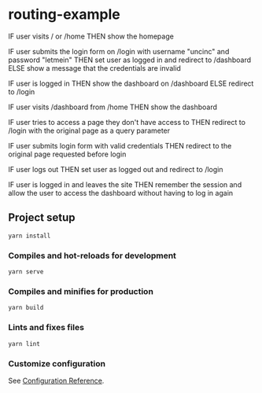 # routing-example

IF user visits / or /home
THEN show the homepage

IF user submits the login form on /login with username "uncinc" and password "letmein"
THEN set user as logged in and redirect to /dashboard
ELSE show a message that the credentials are invalid

IF user is logged in
THEN show the dashboard on /dashboard
ELSE redirect to /login

IF user visits /dashboard from /home
THEN show the dashboard

IF user tries to access a page they don't have access to
THEN redirect to /login with the original page as a query parameter

IF user submits login form with valid credentials
THEN redirect to the original page requested before login

IF user logs out
THEN set user as logged out and redirect to /login

IF user is logged in and leaves the site
THEN remember the session and allow the user to access the dashboard without having to log in again

## Project setup
```
yarn install
```

### Compiles and hot-reloads for development
```
yarn serve
```

### Compiles and minifies for production
```
yarn build
```

### Lints and fixes files
```
yarn lint
```

### Customize configuration
See [Configuration Reference](https://cli.vuejs.org/config/).
